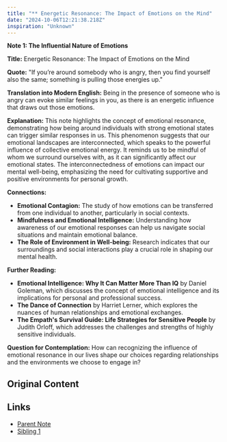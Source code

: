 ```yaml
---
title: "** Energetic Resonance: The Impact of Emotions on the Mind"
date: "2024-10-06T12:21:38.218Z"
inspiration: "Unknown"
---
```



**Note 1: The Influential Nature of Emotions**

**Title:** Energetic Resonance: The Impact of Emotions on the Mind

**Quote:** "If you’re around somebody who is angry, then you find yourself also the same; something is pulling those energies up."

**Translation into Modern English:** Being in the presence of someone who is angry can evoke similar feelings in you, as there is an energetic influence that draws out those emotions.

**Explanation:** This note highlights the concept of emotional resonance, demonstrating how being around individuals with strong emotional states can trigger similar responses in us. This phenomenon suggests that our emotional landscapes are interconnected, which speaks to the powerful influence of collective emotional energy. It reminds us to be mindful of whom we surround ourselves with, as it can significantly affect our emotional states. The interconnectedness of emotions can impact our mental well-being, emphasizing the need for cultivating supportive and positive environments for personal growth.

**Connections:** 
- **Emotional Contagion:** The study of how emotions can be transferred from one individual to another, particularly in social contexts.
- **Mindfulness and Emotional Intelligence:** Understanding how awareness of our emotional responses can help us navigate social situations and maintain emotional balance.
- **The Role of Environment in Well-being:** Research indicates that our surroundings and social interactions play a crucial role in shaping our mental health.

**Further Reading:** 
- **Emotional Intelligence: Why It Can Matter More Than IQ** by Daniel Goleman, which discusses the concept of emotional intelligence and its implications for personal and professional success.
- **The Dance of Connection** by Harriet Lerner, which explores the nuances of human relationships and emotional exchanges.
- **The Empath's Survival Guide: Life Strategies for Sensitive People** by Judith Orloff, which addresses the challenges and strengths of highly sensitive individuals.

**Question for Contemplation:** How can recognizing the influence of emotional resonance in our lives shape our choices regarding relationships and the environments we choose to engage in?

## Original Content



## Links

- [Parent Note](/parent-note.md)
- [Sibling 1](/zettel1.md)
